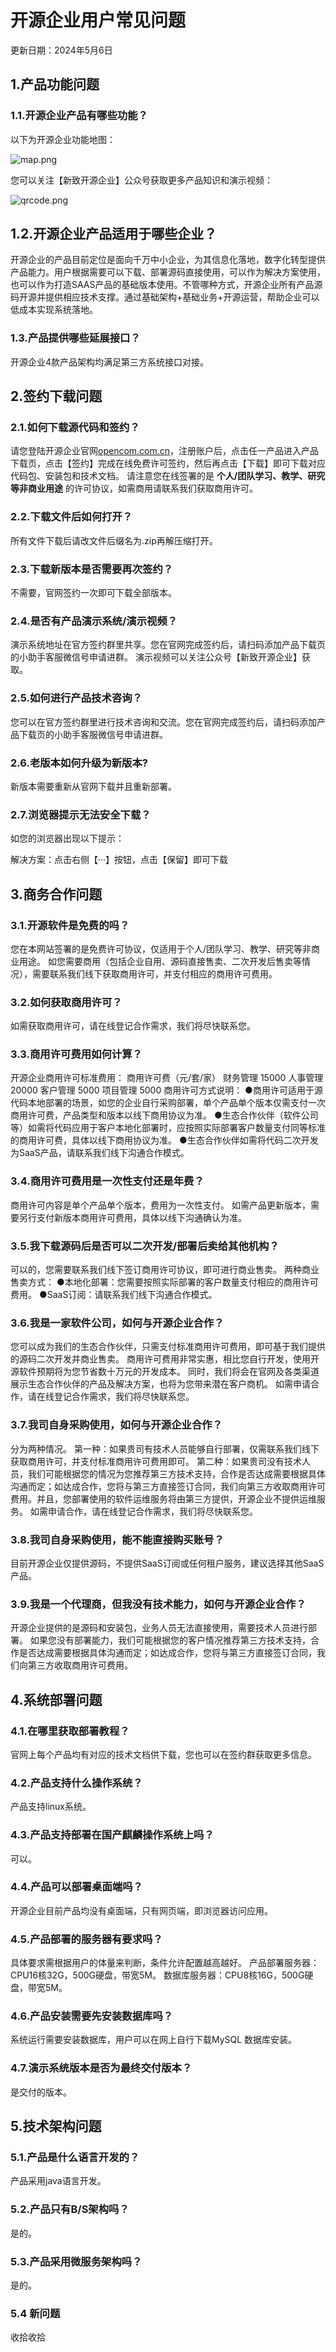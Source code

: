 # 开源企业用户常见问题

更新日期：2024年5月6日

## 1.产品功能问题
### 1.1.开源企业产品有哪些功能？
以下为开源企业功能地图：

![map.png](map.png)

您可以关注【新致开源企业】公众号获取更多产品知识和演示视频：

![qrcode.png](qrcode.png)

## 1.2.开源企业产品适用于哪些企业？

开源企业的产品目前定位是面向千万中小企业，为其信息化落地，数字化转型提供产品能力。用户根据需要可以下载、部署源码直接使用，可以作为解决方案使用，也可以作为打造SAAS产品的基础版本使用。不管哪种方式，开源企业所有产品源码开源并提供相应技术支撑。通过基础架构+基础业务+开源运营，帮助企业可以低成本实现系统落地。

### 1.3.产品提供哪些延展接口？

开源企业4款产品架构均满足第三方系统接口对接。

## 2.签约下载问题
### 2.1.如何下载源代码和签约？

请您登陆开源企业官网[opencom.com.cn](http://opencom.com.cn)，注册账户后，点击任一产品进入产品下载页，点击【签约】完成在线免费许可签约，然后再点击【下载】即可下载对应代码包、安装包和技术文档。
请注意您在线签署的是 **个人/团队学习、教学、研究等非商业用途** 的许可协议，如需商用请联系我们获取商用许可。

### 2.2.下载文件后如何打开？
所有文件下载后请改文件后缀名为.zip再解压缩打开。
### 2.3.下载新版本是否需要再次签约？
不需要，官网签约一次即可下载全部版本。
### 2.4.是否有产品演示系统/演示视频？
演示系统地址在官方签约群里共享。您在官网完成签约后，请扫码添加产品下载页的小助手客服微信号申请进群。
演示视频可以关注公众号【新致开源企业】获取。

### 2.5.如何进行产品技术咨询？
您可以在官方签约群里进行技术咨询和交流。您在官网完成签约后，请扫码添加产品下载页的小助手客服微信号申请进群。

### 2.6.老版本如何升级为新版本?
新版本需要重新从官网下载并且重新部署。
### 2.7.浏览器提示无法安全下载？
如您的浏览器出现以下提示：

解决方案：点击右侧【···】按钮，点击【保留】即可下载


## 3.商务合作问题
### 3.1.开源软件是免费的吗？
您在本网站签署的是免费许可协议，仅适用于个人/团队学习、教学、研究等非商业用途。
如您需要商用（包括企业自用、源码直接售卖、二次开发后售卖等情况），需要联系我们线下获取商用许可，并支付相应的商用许可费用。
### 3.2.如何获取商用许可？
如需获取商用许可，请在线登记合作需求，我们将尽快联系您。
### 3.3.商用许可费用如何计算？
开源企业商用许可标准费用：
商用许可费（元/套/家）
财务管理	15000
人事管理	20000
客户管理	5000
项目管理	5000
商用许可方式说明：
●商用许可适用于源代码本地部署的场景，如您的企业自行采购部署，单个产品单个版本仅需支付一次商用许可费，产品类型和版本以线下商用协议为准。
●生态合作伙伴（软件公司等）如需将代码应用于客户本地化部署时，应按照实际部署客户数量支付同等标准的商用许可费，具体以线下商用协议为准。
●生态合作伙伴如需将代码二次开发为SaaS产品，请联系我们线下沟通合作模式。
### 3.4.商用许可费用是一次性支付还是年费？
商用许可内容是单个产品单个版本，费用为一次性支付。
如需产品更新版本，需要另行支付新版本商用许可费用，具体以线下沟通确认为准。
### 3.5.我下载源码后是否可以二次开发/部署后卖给其他机构？
可以的，您需要联系我们线下签订商用许可协议，即可进行商业售卖。
两种商业售卖方式：
●本地化部署：您需要按照实际部署的客户数量支付相应的商用许可费用。
●SaaS订阅：请联系我们线下沟通合作模式。
### 3.6.我是一家软件公司，如何与开源企业合作？
您可以成为我们的生态合作伙伴，只需支付标准商用许可费用，即可基于我们提供的源码二次开发并商业售卖。
商用许可费用非常实惠，相比您自行开发，使用开源软件预期将为您节省数十万元的开发成本。
同时，我们将会在官网及各类渠道展示生态合作伙伴的产品及解决方案，也将为您带来潜在客户商机。
如需申请合作，请在线登记合作需求，我们将尽快联系您。
### 3.7.我司自身采购使用，如何与开源企业合作？
分为两种情况。
第一种：如果贵司有技术人员能够自行部署，仅需联系我们线下获取商用许可，并支付标准商用许可费用即可。
第二种：如果贵司没有技术人员，我们可能根据您的情况为您推荐第三方技术支持，合作是否达成需要根据具体沟通而定；如达成合作，您将与第三方直接签订合同，我们向第三方收取商用许可费用。并且，您部署使用的软件运维服务将由第三方提供，开源企业不提供运维服务。
如需申请合作，请在线登记合作需求，我们将尽快联系您。
### 3.8.我司自身采购使用，能不能直接购买账号？
目前开源企业仅提供源码，不提供SaaS订阅或任何租户服务，建议选择其他SaaS产品。
### 3.9.我是一个代理商，但我没有技术能力，如何与开源企业合作？
开源企业提供的是源码和安装包，业务人员无法直接使用，需要技术人员进行部署。
如果您没有部署能力，我们可能根据您的客户情况推荐第三方技术支持，合作是否达成需要根据具体沟通而定；如达成合作，您将与第三方直接签订合同，我们向第三方收取商用许可费用。

## 4.系统部署问题
### 4.1.在哪里获取部署教程？
官网上每个产品均有对应的技术文档供下载，您也可以在签约群获取更多信息。

### 4.2.产品支持什么操作系统？
产品支持linux系统。
### 4.3.产品支持部署在国产麒麟操作系统上吗？
可以。
### 4.4.产品可以部署桌面端吗？
开源企业目前产品均没有桌面端，只有网页端，即浏览器访问应用。
### 4.5.产品部署的服务器有要求吗？
具体要求需根据用户的体量来判断，条件允许配置越高越好。
产品部署服务器：CPU16核32G，500G硬盘，带宽5M。
数据库服务器：CPU8核16G，500G硬盘，带宽5M。

### 4.6.产品安装需要先安装数据库吗？
系统运行需要安装数据库，用户可以在网上自行下载MySQL 数据库安装。
### 4.7.演示系统版本是否为最终交付版本？
是交付的版本。
## 5.技术架构问题
### 5.1.产品是什么语言开发的？
产品采用java语言开发。
### 5.2.产品只有B/S架构吗？
是的。
### 5.3.产品采用微服务架构吗？
是的。


### 5.4 新问题
收拾收拾
